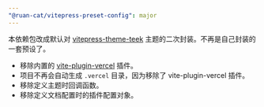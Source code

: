 ```yaml
---
"@ruan-cat/vitepress-preset-config": major
---
```


本依赖包改成默认对 [vitepress-theme-teek](https://github.com/Kele-Bingtang/vitepress-theme-teek) 主题的二次封装。不再是自己封装的一套预设了。

- 移除内置的 [vite-plugin-vercel](https://github.com/magne4000/vite-plugin-vercel/tree/v9) 插件。
- 项目不再会自动生成 `.vercel` 目录，因为移除了 vite-plugin-vercel 插件。
- 移除定义主题时回调函数。
- 移除定义文档配置时的插件配置对象。
